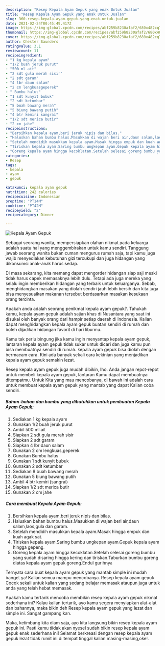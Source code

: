 ```yaml
---
description: "Resep Kepala Ayam Gepuk yang enak Untuk Jualan"
title: "Resep Kepala Ayam Gepuk yang enak Untuk Jualan"
slug: 360-resep-kepala-ayam-gepuk-yang-enak-untuk-jualan
date: 2021-02-24T00:45:49.417Z
image: https://img-global.cpcdn.com/recipes/abf259b8230afaf2/680x482cq70/kepala-ayam-gepuk-foto-resep-utama.jpg
thumbnail: https://img-global.cpcdn.com/recipes/abf259b8230afaf2/680x482cq70/kepala-ayam-gepuk-foto-resep-utama.jpg
cover: https://img-global.cpcdn.com/recipes/abf259b8230afaf2/680x482cq70/kepala-ayam-gepuk-foto-resep-utama.jpg
author: Chester Saunders
ratingvalue: 3.1
reviewcount: 11
recipeingredient:
- "1 kg kepala ayam"
- "1/2 buah jeruk purut"
- "500 ml ait"
- "2 sdt gula merah sisir"
- "2 sdt garam"
- "4 lbr daun salam"
- "2 cm lengkuasgeperek"
- " Bumbu halus"
- "1 sdt kunyit bubuk"
- "2 sdt ketumbar"
- "8 buah bawang merah"
- "5 biung bawang putih"
- "4 btr kemiri sangrai"
- "1/2 sdt merica butir"
- "2 cm jahe"
recipeinstructions:
- "Bersihkan kepala ayam,beri jeruk nipis dan bilas."
- "Haluskan bahan bumbu halus.Masukkan di wajan beri air,daun salam,laos,gula dan garam."
- "Setelah mendidih masukkan kepala ayam.Masak hingga empuk dan kuah agak sat."
- "Tiriskan kepala ayam.Saring bumbu ungkepan ayam.Gepuk kepala ayam hingga gepeng."
- "Goreng kepala ayam hingga kecoklatan.Setelah selesai goreng bumbu yang sudah disaring hingga kering dan tiriskan.Taburkan bumbu goreng diatas kepala ayam gepuk goreng.Endul gurihnya"
categories:
- Resep
tags:
- kepala
- ayam
- gepuk

katakunci: kepala ayam gepuk 
nutrition: 242 calories
recipecuisine: Indonesian
preptime: "PT14M"
cooktime: "PT42M"
recipeyield: "2"
recipecategory: Dinner

---
```



![Kepala Ayam Gepuk](https://img-global.cpcdn.com/recipes/abf259b8230afaf2/680x482cq70/kepala-ayam-gepuk-foto-resep-utama.jpg)

Sebagai seorang wanita, mempersiapkan olahan nikmat pada keluarga adalah suatu hal yang menggembirakan untuk kamu sendiri. Tanggung jawab seorang  wanita bukan cuman mengurus rumah saja, tapi kamu juga wajib menyediakan kebutuhan gizi tercukupi dan juga hidangan yang dikonsumsi anak-anak harus sedap.

Di masa  sekarang, kita memang dapat mengorder hidangan siap saji meski tidak harus capek memasaknya lebih dulu. Tetapi ada juga mereka yang selalu ingin memberikan hidangan yang terbaik untuk keluarganya. Sebab, menghidangkan masakan yang diolah sendiri jauh lebih bersih dan kita juga bisa menyesuaikan makanan tersebut berdasarkan masakan kesukaan orang tercinta. 



Apakah anda adalah seorang penikmat kepala ayam gepuk?. Tahukah kamu, kepala ayam gepuk adalah sajian khas di Nusantara yang saat ini disukai oleh banyak orang dari hampir setiap daerah di Indonesia. Kalian dapat menghidangkan kepala ayam gepuk buatan sendiri di rumah dan boleh dijadikan hidangan favorit di hari liburmu.

Kamu tak perlu bingung jika kamu ingin menyantap kepala ayam gepuk, lantaran kepala ayam gepuk tidak sukar untuk dicari dan juga kamu pun bisa membuatnya sendiri di rumah. kepala ayam gepuk bisa diolah dengan bermacam cara. Kini ada banyak sekali cara kekinian yang menjadikan kepala ayam gepuk semakin lezat.

Resep kepala ayam gepuk juga mudah dibikin, lho. Anda jangan repot-repot untuk membeli kepala ayam gepuk, lantaran Kamu dapat membuatnya ditempatmu. Untuk Kita yang mau mencobanya, di bawah ini adalah cara untuk membuat kepala ayam gepuk yang mantab yang dapat Kalian coba sendiri.

<!--inarticleads1-->

##### Bahan-bahan dan bumbu yang dibutuhkan untuk pembuatan Kepala Ayam Gepuk:

1. Sediakan 1 kg kepala ayam
1. Gunakan 1/2 buah jeruk purut
1. Ambil 500 ml ait
1. Siapkan 2 sdt gula merah sisir
1. Siapkan 2 sdt garam
1. Siapkan 4 lbr daun salam
1. Gunakan 2 cm lengkuas,geperek
1. Gunakan  Bumbu halus
1. Gunakan 1 sdt kunyit bubuk
1. Gunakan 2 sdt ketumbar
1. Sediakan 8 buah bawang merah
1. Gunakan 5 biung bawang putih
1. Ambil 4 btr kemiri (sangrai)
1. Siapkan 1/2 sdt merica butir
1. Gunakan 2 cm jahe




<!--inarticleads2-->

##### Cara membuat Kepala Ayam Gepuk:

1. Bersihkan kepala ayam,beri jeruk nipis dan bilas.
1. Haluskan bahan bumbu halus.Masukkan di wajan beri air,daun salam,laos,gula dan garam.
1. Setelah mendidih masukkan kepala ayam.Masak hingga empuk dan kuah agak sat.
1. Tiriskan kepala ayam.Saring bumbu ungkepan ayam.Gepuk kepala ayam hingga gepeng.
1. Goreng kepala ayam hingga kecoklatan.Setelah selesai goreng bumbu yang sudah disaring hingga kering dan tiriskan.Taburkan bumbu goreng diatas kepala ayam gepuk goreng.Endul gurihnya




Ternyata cara buat kepala ayam gepuk yang mantab simple ini mudah banget ya! Kalian semua mampu mencobanya. Resep kepala ayam gepuk Cocok sekali untuk kalian yang sedang belajar memasak ataupun juga untuk anda yang telah hebat memasak.

Apakah kamu tertarik mencoba membikin resep kepala ayam gepuk nikmat sederhana ini? Kalau kalian tertarik, ayo kamu segera menyiapkan alat-alat dan bahannya, maka bikin deh Resep kepala ayam gepuk yang lezat dan simple ini. Sangat gampang kan. 

Maka, ketimbang kita diam saja, ayo kita langsung bikin resep kepala ayam gepuk ini. Pasti kamu tiidak akan nyesel sudah bikin resep kepala ayam gepuk enak sederhana ini! Selamat berkreasi dengan resep kepala ayam gepuk lezat tidak rumit ini di tempat tinggal kalian masing-masing,oke!.

